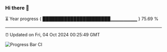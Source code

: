 ### Hi there 👋

⏳ Year progress { ██████████████████████▁▁▁▁▁▁▁▁ } 75.69 %

---

⏰ Updated on Fri, 04 Oct 2024 00:25:49 GMT

![Progress Bar CI](https://github.com/EinsPommes/EinsPommes/blob/main/.github/workflows/main.yml)
